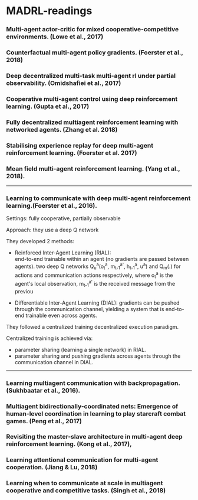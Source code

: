 # MADRL-readings


### Multi-agent actor-critic for mixed cooperative-competitive environments. (Lowe et al., 2017)

### Counterfactual multi-agent policy gradients. (Foerster et al., 2018)

### Deep decentralized multi-task multi-agent rl under partial observability. (Omidshafiei et al., 2017)

### Cooperative multi-agent control using deep reinforcement learning. (Gupta et al., 2017)

### Fully decentralized multiagent reinforcement learning with networked agents. (Zhang et al. 2018) 








### Stabilising experience replay for deep multi-agent reinforcement learning. (Foerster et al. 2017)

### Mean field multi-agent reinforcement learning. (Yang et al., 2018).



---
### Learning to communicate with deep multi-agent reinforcement learning.(Foerster et al., 2016).

Settings: fully cooperative, partially observable

Approach: they use a deep Q network

They developed 2 methods:
- Reinforced Inter-Agent Learning (RIAL):  
end-to-end trainable within an agent (no gradients are passed between agents).
two deep Q networks Q<sub>u</sub><sup>a</sup>(o<sub>t</sub><sup>a</sup>, m<sub>t-1</sub><sup>a'</sup>, h<sub>t-1</sub><sup>a</sup>, u<sup>a</sup>) and Q<sub>m</sub>(.) for actions and communication actions respectively, where 
o<sub>t</sub><sup>a</sup> is the agent's local observation, 
m<sub>t-1</sub><sup>a'</sup> is the received message from the previou

- Differentiable Inter-Agent Learning (DIAL):
gradients can be pushed through the communication channel, yielding a system that is end-to-end trainable even across agents.


They followed a centralized training decentralized execution paradigm. 

Centralized training is achieved via:
- parameter sharing (learning a single network) in RIAL.
- parameter sharing and pushing gradients across agents through the communication channel in DIAL.


---


### Learning multiagent communication with backpropagation. (Sukhbaatar et al., 2016).

### Multiagent bidirectionally-coordinated nets: Emergence of human-level coordination in learning to play starcraft combat games. (Peng et al., 2017)

### Revisiting the master-slave architecture in multi-agent deep reinforcement learning. (Kong et al., 2017),








### Learning attentional communication for multi-agent cooperation. (Jiang & Lu, 2018)

### Learning when to communicate at scale in multiagent cooperative and competitive tasks. (Singh et al., 2018)

